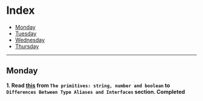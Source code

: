 # Index
- [Monday](#monday)
- [Tuesday](#tuesday)
- [Wednesday](#wednesday)
- [Thursday](#thursday)
---

## Monday

**1. Read [this](https://www.typescriptlang.org/docs/handbook/2/everyday-types.html) from `The primitives: string, number and boolean` to `Differences Between Type Aliases and Interfaces` section. Completed**
